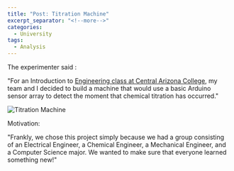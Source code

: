 ```yaml
---
title: "Post: Titration Machine"
excerpt_separator: "<!--more-->"
categories:
  - University
tags:
  - Analysis
---
```



The experimenter said :

"For an Introduction to [Engineering class at Central Arizona College](https://www.instructables.com/id/Arduino-Based-Chemical-Titration-aka-The-Titration/), my team and I decided to build a machine that would use a basic Arduino sensor array to detect the moment that chemical titration has occurred."

![Titration Machine](https://cdn.instructables.com/FUE/GNLE/I98BJL8G/FUEGNLEI98BJL8G.LARGE.jpg?auto=webp&frame=1&fit=bounds)

Motivation:

"Frankly, we chose this project simply because we had a group consisting of an Electrical Engineer, a Chemical Engineer, a Mechanical Engineer, and a Computer Science major. We wanted to make sure that everyone learned something new!"